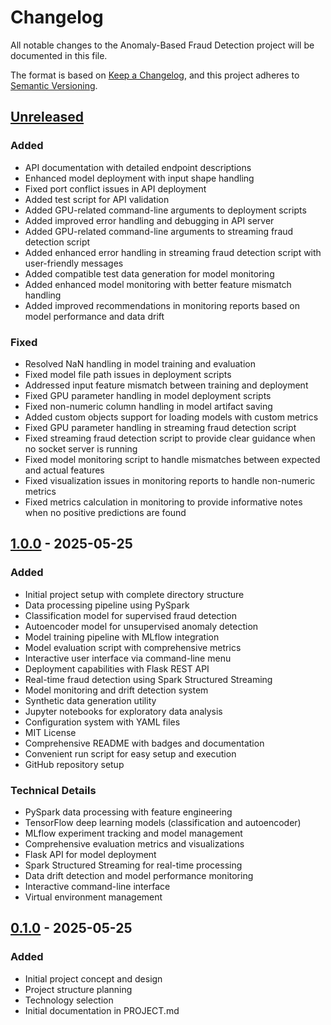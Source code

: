 # Changelog

All notable changes to the Anomaly-Based Fraud Detection project will be documented in this file.

The format is based on [Keep a Changelog](https://keepachangelog.com/en/1.0.0/),
and this project adheres to [Semantic Versioning](https://semver.org/spec/v2.0.0.html).

## [Unreleased]

### Added
- API documentation with detailed endpoint descriptions
- Enhanced model deployment with input shape handling
- Fixed port conflict issues in API deployment
- Added test script for API validation
- Added GPU-related command-line arguments to deployment scripts
- Added improved error handling and debugging in API server
- Added GPU-related command-line arguments to streaming fraud detection script
- Added enhanced error handling in streaming fraud detection script with user-friendly messages
- Added compatible test data generation for model monitoring
- Added enhanced model monitoring with better feature mismatch handling
- Added improved recommendations in monitoring reports based on model performance and data drift

### Fixed
- Resolved NaN handling in model training and evaluation
- Fixed model file path issues in deployment scripts
- Addressed input feature mismatch between training and deployment
- Fixed GPU parameter handling in model deployment scripts
- Fixed non-numeric column handling in model artifact saving
- Added custom objects support for loading models with custom metrics
- Fixed GPU parameter handling in streaming fraud detection script
- Fixed streaming fraud detection script to provide clear guidance when no socket server is running
- Fixed model monitoring script to handle mismatches between expected and actual features
- Fixed visualization issues in monitoring reports to handle non-numeric metrics
- Fixed metrics calculation in monitoring to provide informative notes when no positive predictions are found

## [1.0.0] - 2025-05-25

### Added
- Initial project setup with complete directory structure
- Data processing pipeline using PySpark
- Classification model for supervised fraud detection
- Autoencoder model for unsupervised anomaly detection
- Model training pipeline with MLflow integration
- Model evaluation script with comprehensive metrics
- Interactive user interface via command-line menu
- Deployment capabilities with Flask REST API
- Real-time fraud detection using Spark Structured Streaming
- Model monitoring and drift detection system
- Synthetic data generation utility
- Jupyter notebooks for exploratory data analysis
- Configuration system with YAML files
- MIT License
- Comprehensive README with badges and documentation
- Convenient run script for easy setup and execution
- GitHub repository setup

### Technical Details
- PySpark data processing with feature engineering
- TensorFlow deep learning models (classification and autoencoder)
- MLflow experiment tracking and model management
- Comprehensive evaluation metrics and visualizations
- Flask API for model deployment
- Spark Structured Streaming for real-time processing
- Data drift detection and model performance monitoring
- Interactive command-line interface
- Virtual environment management

## [0.1.0] - 2025-05-25

### Added
- Initial project concept and design
- Project structure planning
- Technology selection
- Initial documentation in PROJECT.md

[Unreleased]: https://github.com/baabale/fraud-detection-ml/compare/v1.0.0...HEAD
[1.0.0]: https://github.com/baabale/fraud-detection-ml/releases/tag/v1.0.0
[0.1.0]: https://github.com/baabale/fraud-detection-ml/releases/tag/v0.1.0
